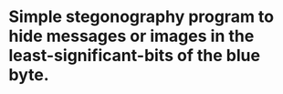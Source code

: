 # Simple stegonography program to hide messages or images in the least-significant-bits of the blue byte.